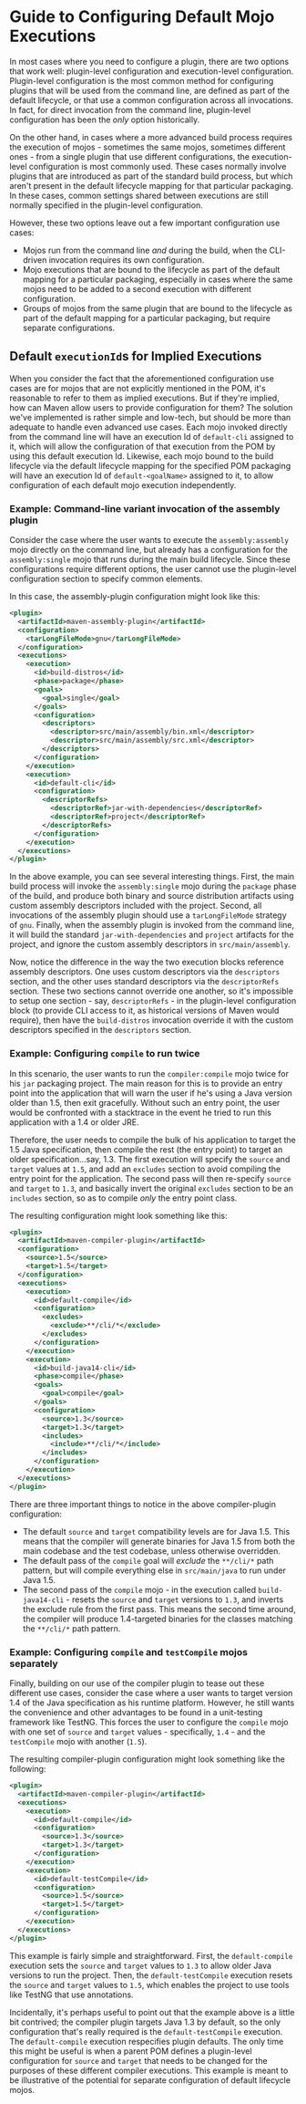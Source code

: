 <!--
Licensed to the Apache Software Foundation (ASF) under one
or more contributor license agreements.  See the NOTICE file
distributed with this work for additional information
regarding copyright ownership.  The ASF licenses this file
to you under the Apache License, Version 2.0 (the
"License"); you may not use this file except in compliance
with the License.  You may obtain a copy of the License at

http://www.apache.org/licenses/LICENSE-2.0

Unless required by applicable law or agreed to in writing,
software distributed under the License is distributed on an
"AS IS" BASIS, WITHOUT WARRANTIES OR CONDITIONS OF ANY
KIND, either express or implied.  See the License for the
specific language governing permissions and limitations
under the License.
-->

# Guide to Configuring Default Mojo Executions

In most cases where you need to configure a plugin, there are two options that work well: plugin-level configuration and execution-level configuration. Plugin-level configuration is the most common method for configuring plugins that will be used from the command line, are defined as part of the default lifecycle, or that use a common configuration across all invocations. In fact, for direct invocation from the command line, plugin-level configuration has been the _only_ option historically.

On the other hand, in cases where a more advanced build process requires the execution of mojos - sometimes the same mojos, sometimes different ones - from a single plugin that use different configurations, the execution-level configuration is most commonly used. These cases normally involve plugins that are introduced as part of the standard build process, but which aren't present in the default lifecycle mapping for that particular packaging. In these cases, common settings shared between executions are still normally specified in the plugin-level configuration.

However, these two options leave out a few important configuration use cases:

- Mojos run from the command line _and_ during the build, when the CLI-driven invocation requires its own configuration.
- Mojo executions that are bound to the lifecycle as part of the default mapping for a particular packaging, especially in cases where the same mojos need to be added to a second execution with different configuration.
- Groups of mojos from the same plugin that are bound to the lifecycle as part of the default mapping for a particular packaging, but require separate configurations.

## Default `executionId`s for Implied Executions

When you consider the fact that the aforementioned configuration use cases are for mojos that are not explicitly mentioned in the POM, it's reasonable to refer to them as implied executions. But if they're implied, how can Maven allow users to provide configuration for them? The solution we've implemented is rather simple and low-tech, but should be more than adequate to handle even advanced use cases. Each mojo invoked directly from the command line will have an execution Id of `default-cli` assigned to it, which will allow the configuration of that execution from the POM by using this default execution Id. Likewise, each mojo bound to the build lifecycle via the default lifecycle mapping for the specified POM packaging will have an execution Id of `default-<goalName>` assigned to it, to allow configuration of each default mojo execution independently.

### Example: Command-line variant invocation of the assembly plugin

Consider the case where the user wants to execute the `assembly:assembly` mojo directly on the command line, but already has a configuration for the `assembly:single` mojo that runs during the main build lifecycle. Since these configurations require different options, the user cannot use the plugin-level configuration section to specify common elements.

In this case, the assembly-plugin configuration might look like this:

```xml
<plugin>
  <artifactId>maven-assembly-plugin</artifactId>
  <configuration>
    <tarLongFileMode>gnu</tarLongFileMode>    
  </configuration>
  <executions>
    <execution>
      <id>build-distros</id>
      <phase>package</phase>
      <goals>
        <goal>single</goal>
      </goals>
      <configuration>
        <descriptors>
          <descriptor>src/main/assembly/bin.xml</descriptor>
          <descriptor>src/main/assembly/src.xml</descriptor>
        </descriptors>
      </configuration>
    </execution>
    <execution>
      <id>default-cli</id>
      <configuration>
        <descriptorRefs>
          <descriptorRef>jar-with-dependencies</descriptorRef>
          <descriptorRef>project</descriptorRef>
        </descriptorRefs>
      </configuration>
    </execution>
  </executions>
</plugin>
```

In the above example, you can see several interesting things. First, the main build process will invoke the `assembly:single` mojo during the `package` phase of the build, and produce both binary and source distribution artifacts using custom assembly descriptors included with the project. Second, all invocations of the assembly plugin should use a `tarLongFileMode` strategy of `gnu`. Finally, when the assembly plugin is invoked from the command line, it will build the standard `jar-with-dependencies` and `project` artifacts for the project, and ignore the custom assembly descriptors in `src/main/assembly`.

Now, notice the difference in the way the two execution blocks reference assembly descriptors. One uses custom descriptors via the `descriptors` section, and the other uses standard descriptors via the `descriptorRefs` section. These two sections cannot override one another, so it's impossible to setup one section - say, `descriptorRefs` - in the plugin-level configuration block (to provide CLI access to it, as historical versions of Maven would require), then have the `build-distros` invocation override it with the custom descriptors specified in the `descriptors` section.

### Example: Configuring `compile` to run twice

In this scenario, the user wants to run the `compiler:compile` mojo twice for his `jar` packaging project. The main reason for this is to provide an entry point into the application that will warn the user if he's using a Java version older than 1.5, then exit gracefully. Without such an entry point, the user would be confronted with a stacktrace in the event he tried to run this application with a 1.4 or older JRE.

Therefore, the user needs to compile the bulk of his application to target the 1.5 Java specification, then compile the rest (the entry point) to target an older specification...say, 1.3. The first execution will specify the `source` and `target` values at `1.5`, and add an `excludes` section to avoid compiling the entry point for the application. The second pass will then re-specify `source` and `target` to `1.3`, and basically invert the original `excludes` section to be an `includes` section, so as to compile _only_ the entry point class.

The resulting configuration might look something like this:

```xml
<plugin>
  <artifactId>maven-compiler-plugin</artifactId>
  <configuration>
    <source>1.5</source>
    <target>1.5</target>
  </configuration>
  <executions>
    <execution>
      <id>default-compile</id>
      <configuration>
        <excludes>
          <exclude>**/cli/*</exclude>
        </excludes>
      </configuration>
    </execution>
    <execution>
      <id>build-java14-cli</id>
      <phase>compile</phase>
      <goals>
        <goal>compile</goal>
      </goals>
      <configuration>
        <source>1.3</source>
        <target>1.3</target>
        <includes>
          <include>**/cli/*</include>
        </includes>
      </configuration>
    </execution>
  </executions>
</plugin>
```

There are three important things to notice in the above compiler-plugin configuration:

- The default `source` and `target` compatibility levels are for Java 1.5. This means that the compiler will generate binaries for Java 1.5 from both the main codebase and the test codebase, unless otherwise overridden.
- The default pass of the `compile` goal will _exclude_ the `**/cli/*` path pattern, but will compile everything else in `src/main/java` to run under Java 1.5.
- The second pass of the `compile` mojo - in the execution called `build-java14-cli` - resets the `source` and `target` versions to `1.3`, and inverts the exclude rule from the first pass. This means the second time around, the compiler will produce 1.4-targeted binaries for the classes matching the `**/cli/*` path pattern.

### Example: Configuring `compile` and `testCompile` mojos separately

Finally, building on our use of the compiler plugin to tease out these different use cases, consider the case where a user wants to target version 1.4 of the Java specification as his runtime platform. However, he still wants the convenience and other advantages to be found in a unit-testing framework like TestNG. This forces the user to configure the `compile` mojo with one set of `source` and `target` values - specifically, `1.4` - and the `testCompile` mojo with another (`1.5`).

The resulting compiler-plugin configuration might look something like the following:

```xml
<plugin>
  <artifactId>maven-compiler-plugin</artifactId>
  <executions>
    <execution>
      <id>default-compile</id>
      <configuration>
        <source>1.3</source>
        <target>1.3</target>
      </configuration>
    </execution>
    <execution>
      <id>default-testCompile</id>
      <configuration>
        <source>1.5</source>
        <target>1.5</target>
      </configuration>
    </execution>
  </executions>
</plugin>
```

This example is fairly simple and straightforward. First, the `default-compile` execution sets the `source` and `target` values to `1.3` to allow older Java versions to run the project. Then, the `default-testCompile` execution resets the `source` and `target` values to `1.5`, which enables the project to use tools like TestNG that use annotations.

Incidentally, it's perhaps useful to point out that the example above is a little bit contrived; the compiler plugin targets Java 1.3 by default, so the only configuration that's really required is the `default-testCompile` execution. The `default-compile` execution respecifies plugin defaults. The only time this might be useful is when a parent POM defines a plugin-level configuration for `source` and `target` that needs to be changed for the purposes of these different compiler executions. This example is meant to be illustrative of the potential for separate configuration of default lifecycle mojos.

